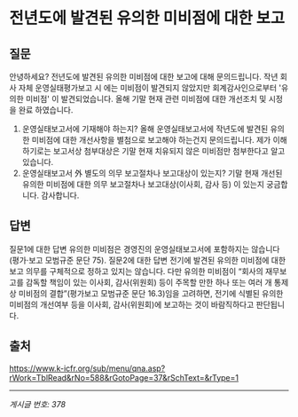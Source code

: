 # 전년도에 발견된 유의한 미비점에 대한 보고

## 질문
안녕하세요?
전년도에 발견된 유의한 미비점에 대한 보고에 대해 문의드립니다.
작년 회사 자체 운영실태평가보고 시 에는 미비점이 발견되지 않았지만
회계감사인으로부터 '유의한 미비점' 이 발견되었습니다.
올해 기말 현재 관련 미비점에 대한 개선조치 및 시정을 완료 하였습니다.
1. 운영실태보고서에 기재해야 하는지?
올해 운영실태보고서에 작년도에 발견된 유의한 미비점에 대한 개선사항을 별첨으로 보고해야 하는건지 문의드립니다.
제가 이해하기로는 보고서상 첨부대상은 기말 현재 치유되지 않은 미비점만 첨부한다고 알고 있습니다.
2. 운영실태보고서 外 별도의 의무 보고절차나 보고대상이 있는지?
기말 현재 개선된 유의한 미비점에 대한 의무 보고절차나 보고대상(이사회, 감사 등) 이 있는지 궁금합니다.
감사합니다.

## 답변
질문1에 대한 답변
유의한 미비점은 경영진의 운영실태보고서에 포함하지는 않습니다(평가·보고 모범규준 문단 75).
질문2에 대한 답변
전기에 발견된 유의한 미비점에 대한 보고 의무를 구체적으로 정하고 있지는 않습니다. 다만 유의한 미비점이 “회사의 재무보고를 감독할 책임이 있는 이사회, 감사(위원회) 등이 주목할 만한 하나 또는 여러 개 통제상 미비점의 결합”(평가보고 모범규준 문단 16.3)임을 고려하면, 전기에 식별된 유의한 미비점의 개선여부 등을 이사회, 감사(위원회)에 보고하는 것이 바람직하다고 판단됩니다.

## 출처
https://www.k-icfr.org/sub/menu/qna.asp?rWork=TblRead&rNo=588&rGotoPage=37&rSchText=&rType=1

---
*게시글 번호: 378*
